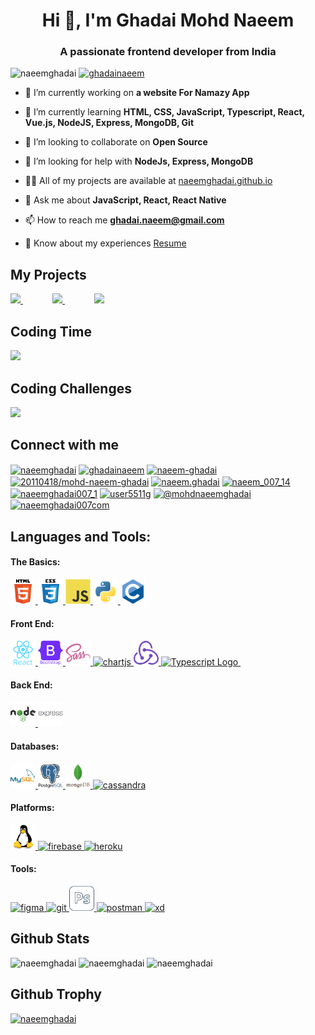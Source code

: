 <h1 align="center">Hi 👋, I'm Ghadai Mohd Naeem</h1>
<h3 align="center">A passionate frontend developer from India</h3>

<a><img src="https://komarev.com/ghpvc/?username=naeemghadai&label=Profile%20views&color=0e75b6&style=flat" alt="naeemghadai" height="20"/></a> 
<a href="https://twitter.com/ghadainaeem" target="blank"><img src="https://img.shields.io/twitter/follow/ghadainaeem?logo=twitter&style=for-the-badge" alt="ghadainaeem" height="20"/></a>


- 🔭 I’m currently working on **a website For Namazy App**

- 🌱 I’m currently learning **HTML, CSS, JavaScript, Typescript, React, Vue.js, NodeJS, Express, MongoDB, Git**

- 👯 I’m looking to collaborate on **Open Source**

- 🤝 I’m looking for help with **NodeJs, Express, MongoDB**

- 👨‍💻 All of my projects are available at [naeemghadai.github.io](naeemghadai.github.io)

- 💬 Ask me about **JavaScript, React, React Native**

- 📫 How to reach me **ghadai.naeem@gmail.com**

- 📄 Know about my experiences [Resume](https://drive.google.com/file/d/1B046hJZH4n2zPEcNAVlQKoOph32CfRZk/view?usp=sharing)

## My Projects

<a align="left" href="https://nsalon.netlify.app" target="_blank">
<img width="400" src="https://user-images.githubusercontent.com/51822103/196030656-49036a1e-8ec9-4279-bc09-8a08698e8770.PNG"/>
</a>
&nbsp; 	&nbsp; 	&nbsp; 	&nbsp; 	&nbsp; 	&nbsp;
<a href="https://nrestaurent.netlify.app" target="_blank">
<img width="400" src="https://user-images.githubusercontent.com/51822103/196030809-59e9c375-e6ea-427d-9fee-0d4b7cff16c5.PNG"/>
</a>
&nbsp; 	&nbsp; 	&nbsp; 	&nbsp; 	&nbsp; 	&nbsp;
<a href="https://shareeazy-production.up.railway.app" target="_blank">
<img width="400" src="https://user-images.githubusercontent.com/51822103/197389738-e5d85842-a9c4-465e-9f88-5b31ca1023be.PNG"/>
</a>


## Coding Time
<div>
  <img src="https://github-readme-stats.vercel.app/api/wakatime?username=@Naeem&compact=True"  height: "400"/>
</div>

## Coding Challenges
<img src="https://www.codewars.com/users/NAEEMGHADAI/badges/large"/>

## Connect with me

<p align="left">
<a href="https://codepen.io/naeemghadai" target="blank"><img align="center" src="https://raw.githubusercontent.com/rahuldkjain/github-profile-readme-generator/master/src/images/icons/Social/codepen.svg" alt="naeemghadai" height="30" width="40" /></a>
<a href="https://twitter.com/ghadainaeem" target="blank"><img align="center" src="https://raw.githubusercontent.com/rahuldkjain/github-profile-readme-generator/master/src/images/icons/Social/twitter.svg" alt="ghadainaeem" height="30" width="40" /></a>
<a href="https://linkedin.com/in/naeem-ghadai" target="blank"><img align="center" src="https://raw.githubusercontent.com/rahuldkjain/github-profile-readme-generator/master/src/images/icons/Social/linked-in-alt.svg" alt="naeem-ghadai" height="30" width="40" /></a>
<a href="https://stackoverflow.com/users/20110418/mohd-naeem-ghadai" target="blank"><img align="center" src="https://raw.githubusercontent.com/rahuldkjain/github-profile-readme-generator/master/src/images/icons/Social/stack-overflow.svg" alt="20110418/mohd-naeem-ghadai" height="30" width="40" /></a>
<a href="https://fb.com/naeem.ghadai" target="blank"><img align="center" src="https://raw.githubusercontent.com/rahuldkjain/github-profile-readme-generator/master/src/images/icons/Social/facebook.svg" alt="naeem.ghadai" height="30" width="40" /></a>
<a href="https://instagram.com/naeem_007_14" target="blank"><img align="center" src="https://raw.githubusercontent.com/rahuldkjain/github-profile-readme-generator/master/src/images/icons/Social/instagram.svg" alt="naeem_007_14" height="30" width="40" /></a>
<a href="https://www.hackerrank.com/naeemghadai007_1" target="blank"><img align="center" src="https://raw.githubusercontent.com/rahuldkjain/github-profile-readme-generator/master/src/images/icons/Social/hackerrank.svg" alt="naeemghadai007_1" height="30" width="40" /></a>
<a href="https://leetcode.com/naeemghadai" target="blank"><img align="center" src="https://raw.githubusercontent.com/rahuldkjain/github-profile-readme-generator/master/src/images/icons/Social/leet-code.svg" alt="user5511g" height="30" width="40" /></a>
<a href="https://www.hackerearth.com/@mohdnaeemghadai" target="blank"><img align="center" src="https://raw.githubusercontent.com/rahuldkjain/github-profile-readme-generator/master/src/images/icons/Social/hackerearth.svg" alt="@mohdnaeemghadai" height="30" width="40" /></a>
<a href="https://auth.geeksforgeeks.org/user/naeemghadai007com" target="blank"><img align="center" src="https://raw.githubusercontent.com/rahuldkjain/github-profile-readme-generator/master/src/images/icons/Social/geeks-for-geeks.svg" alt="naeemghadai007com" height="30" width="40" /></a>
</p>

## Languages and Tools:
<h4>The Basics:</h4>
<a href="https://www.w3.org/html/" target="_blank" rel="noreferrer"> <img src="https://raw.githubusercontent.com/devicons/devicon/master/icons/html5/html5-original-wordmark.svg" alt="html5" width="40" height="40"/> </a>
<a href="https://www.w3schools.com/css/" target="_blank" rel="noreferrer"> <img src="https://raw.githubusercontent.com/devicons/devicon/master/icons/css3/css3-original-wordmark.svg" alt="css3" width="40" height="40"/> </a>
<a href="https://developer.mozilla.org/en-US/docs/Web/JavaScript" target="_blank" rel="noreferrer"> <img src="https://raw.githubusercontent.com/devicons/devicon/master/icons/javascript/javascript-original.svg" alt="javascript" width="40" height="40"/> </a>
<a href="https://www.python.org" target="_blank" rel="noreferrer"> <img src="https://raw.githubusercontent.com/devicons/devicon/master/icons/python/python-original.svg" alt="python" width="40" height="40"/> </a>
<a href="https://www.cprogramming.com/" target="_blank" rel="noreferrer"> <img src="https://raw.githubusercontent.com/devicons/devicon/master/icons/c/c-original.svg" alt="c" width="40" height="40"/> </a>

<h4>Front End:</h4>
<a href="https://reactjs.org/" target="_blank" rel="noreferrer"> <img src="https://raw.githubusercontent.com/devicons/devicon/master/icons/react/react-original-wordmark.svg" alt="react" width="40" height="40"/> </a>
 <a href="https://getbootstrap.com" target="_blank" rel="noreferrer"> <img src="https://raw.githubusercontent.com/devicons/devicon/master/icons/bootstrap/bootstrap-plain-wordmark.svg" alt="bootstrap" width="40" height="40"/> </a>
<a href="https://sass-lang.com" target="_blank" rel="noreferrer"> <img src="https://raw.githubusercontent.com/devicons/devicon/master/icons/sass/sass-original.svg" alt="sass" width="40" height="40"/> </a> 
<a href="https://www.chartjs.org" target="_blank" rel="noreferrer"> <img src="https://www.chartjs.org/media/logo-title.svg" alt="chartjs" width="40" height="40"/> </a>
 <a href="https://redux.js.org" target="_blank" rel="noreferrer"> <img src="https://raw.githubusercontent.com/devicons/devicon/master/icons/redux/redux-original.svg" alt="redux" width="40" height="40"/> </a>
 <a href="https://www.typescriptlang.org">
  <img width="40" title="Typescript" alt="Typescript Logo" src="https://raw.githubusercontent.com/maurodesouza/maurodesouza/master/assets/typescript-logo.svg">
</a> &#xa0; &#xa0;
 
<h4>Back End:</h4>
 <a href="https://nodejs.org" target="_blank" rel="noreferrer"> <img src="https://raw.githubusercontent.com/devicons/devicon/master/icons/nodejs/nodejs-original-wordmark.svg" alt="nodejs" width="40" height="40"/> </a>
<a href="https://expressjs.com" target="_blank" rel="noreferrer"> <img src="https://raw.githubusercontent.com/devicons/devicon/master/icons/express/express-original-wordmark.svg" alt="express" width="40" height="40"/> </a>


<h4>Databases:</h4>
<a href="https://www.mysql.com/" target="_blank" rel="noreferrer"> <img src="https://raw.githubusercontent.com/devicons/devicon/master/icons/mysql/mysql-original-wordmark.svg" alt="mysql" width="40" height="40"/> </a>
<a href="https://www.postgresql.org" target="_blank" rel="noreferrer"> <img src="https://raw.githubusercontent.com/devicons/devicon/master/icons/postgresql/postgresql-original-wordmark.svg" alt="postgresql" width="40" height="40"/> </a>
<a href="https://www.mongodb.com/" target="_blank" rel="noreferrer"> <img src="https://raw.githubusercontent.com/devicons/devicon/master/icons/mongodb/mongodb-original-wordmark.svg" alt="mongodb" width="40" height="40"/> </a>
<a href="https://cassandra.apache.org/" target="_blank" rel="noreferrer"> <img src="https://www.vectorlogo.zone/logos/apache_cassandra/apache_cassandra-icon.svg" alt="cassandra" width="40" height="40"/> </a>

<h4>Platforms:</h4>
<a href="https://www.linux.org/" target="_blank" rel="noreferrer"> <img src="https://raw.githubusercontent.com/devicons/devicon/master/icons/linux/linux-original.svg" alt="linux" width="40" height="40"/> </a>
<a href="https://firebase.google.com/" target="_blank" rel="noreferrer"> <img src="https://www.vectorlogo.zone/logos/firebase/firebase-icon.svg" alt="firebase" width="40" height="40"/> </a>
<a href="https://heroku.com" target="_blank" rel="noreferrer"> <img src="https://www.vectorlogo.zone/logos/heroku/heroku-icon.svg" alt="heroku" width="40" height="40"/> </a> 

<h4>Tools:</h4>
<p align="left">      <a href="https://www.figma.com/" target="_blank" rel="noreferrer"> <img src="https://www.vectorlogo.zone/logos/figma/figma-icon.svg" alt="figma" width="40" height="40"/> </a>  <a href="https://git-scm.com/" target="_blank" rel="noreferrer"> <img src="https://www.vectorlogo.zone/logos/git-scm/git-scm-icon.svg" alt="git" width="40" height="40"/> </a>     <a href="https://www.photoshop.com/en" target="_blank" rel="noreferrer"> <img src="https://raw.githubusercontent.com/devicons/devicon/master/icons/photoshop/photoshop-line.svg" alt="photoshop" width="40" height="40"/> </a> <a href="https://postman.com" target="_blank" rel="noreferrer"> <img src="https://www.vectorlogo.zone/logos/getpostman/getpostman-icon.svg" alt="postman" width="40" height="40"/> </a>    <a href="https://www.adobe.com/products/xd.html" target="_blank" rel="noreferrer"> <img src="https://cdn.worldvectorlogo.com/logos/adobe-xd.svg" alt="xd" width="40" height="40"/> </a> </p>

## Github Stats
<a><img height="140" width="320" src="https://github-readme-stats.vercel.app/api/top-langs?username=naeemghadai&show_icons=true&locale=en&layout=compact" alt="naeemghadai" /></a>
<a><img height="150" width="320" src="https://github-readme-stats.vercel.app/api?username=naeemghadai&show_icons=true&locale=en" alt="naeemghadai" /></a>
<a><img height="150" width="320" src="https://github-readme-streak-stats.herokuapp.com/?user=naeemghadai&" alt="naeemghadai" /></a>

## Github Trophy
<p align="left"> <a href="https://github.com/ryo-ma/github-profile-trophy"><img src="https://github-profile-trophy.vercel.app/?username=naeemghadai" alt="naeemghadai" /></a> </p>

